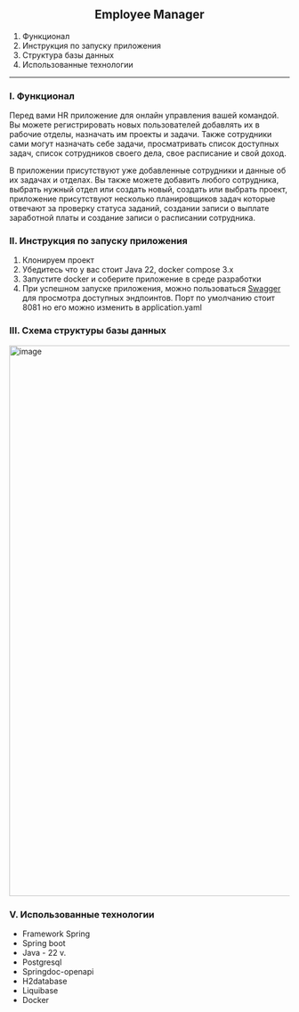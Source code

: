 <h2 align="center">Employee Manager</h2>

1. Функционал <br/>
2. Инструкция по запуску приложения<br/>
3. Структура базы данных<br/>
5. Использованные технологии
 
____
### I. Функционал
Перед вами HR приложение для онлайн управления вашей командой. Вы можете регистрировать новых пользователей добавлять их в рабочие отделы, назначать им проекты и задачи. 
Также сотрудники сами могут назначать себе задачи, просматривать список доступных задач, список сотрудников своего дела, свое расписание и свой доход. 

В приложении присутствуют уже добавленные сотрудники и данные об их задачах и отделах. Вы также можете добавить любого сотрудника, выбрать нужный отдел или создать новый,
создать или выбрать проект, приложение присутствуют несколько планировщиков задач которые отвечают за проверку статуса заданий, создании записи о выплате заработной платы и
создание записи о расписании сотрудника. 

###  II. Инструкция по запуску приложения
1. Клонируем проект 
2. Убедитесь что у вас стоит Java 22, docker compose 3.x
3. Запустите docker и соберите приложение в среде разработки 
4. При успешном запуске приложения, можно пользоваться [Swagger](http://localhost:8081/swagger-ui/index.html#) для просмотра доступных эндпоинтов.
Порт по умолчанию стоит 8081 но его можно изменить в application.yaml

### III. Схема структуры базы данных
<img width="989" alt="image" src="https://github.com/user-attachments/assets/0a2717af-726e-4199-a03a-70b98ccff422">

### V. Использованные технологии 

* Framework Spring 
* Spring boot 
* Java - 22 v.
* Postgresql
* Springdoc-openapi
* H2database
* Liquibase 
* Docker 
